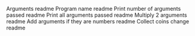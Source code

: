 Arguments readme
Program name readme
Print number of arguments passed readme
Print all arguments passed readme
Multiply 2 arguments readme
Add arguments if they are numbers readme
Collect coins change readme
